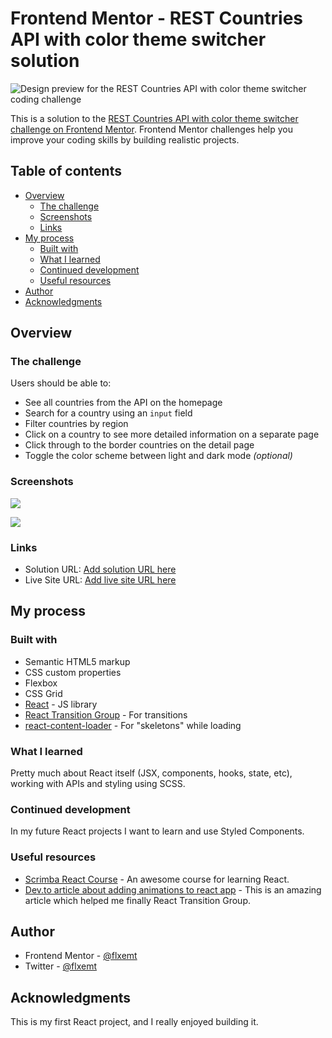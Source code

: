 # Frontend Mentor - REST Countries API with color theme switcher solution

![Design preview for the REST Countries API with color theme switcher coding challenge](./design/desktop-preview.jpg)

This is a solution to the [REST Countries API with color theme switcher challenge on Frontend Mentor](https://www.frontendmentor.io/challenges/rest-countries-api-with-color-theme-switcher-5cacc469fec04111f7b848ca). Frontend Mentor challenges help you improve your coding skills by building realistic projects.

## Table of contents

- [Overview](#overview)
  - [The challenge](#the-challenge)
  - [Screenshots](#screenshots)
  - [Links](#links)
- [My process](#my-process)
  - [Built with](#built-with)
  - [What I learned](#what-i-learned)
  - [Continued development](#continued-development)
  - [Useful resources](#useful-resources)
- [Author](#author)
- [Acknowledgments](#acknowledgments)

## Overview

### The challenge

Users should be able to:

- See all countries from the API on the homepage
- Search for a country using an `input` field
- Filter countries by region
- Click on a country to see more detailed information on a separate page
- Click through to the border countries on the detail page
- Toggle the color scheme between light and dark mode _(optional)_

### Screenshots

![](./design/screenshot.jpg)

![](./design/screenshot-dark.jpg)

### Links

- Solution URL: [Add solution URL here](https://www.frontendmentor.io/solutions/react-country-search-app-using-api-bh39sLd4F)
- Live Site URL: [Add live site URL here](https://react-country-search.vercel.app/)

## My process

### Built with

- Semantic HTML5 markup
- CSS custom properties
- Flexbox
- CSS Grid
- [React](https://reactjs.org/) - JS library
- [React Transition Group](https://reactcommunity.org/react-transition-group/) - For transitions
- [react-content-loader](https://github.com/danilowoz/react-content-loader) - For "skeletons" while loading

### What I learned

Pretty much about React itself (JSX, components, hooks, state, etc), working with APIs and styling using SCSS.

### Continued development

In my future React projects I want to learn and use Styled Components.

### Useful resources

- [Scrimba React Course](https://scrimba.com/learn/learnreact) - An awesome course for learning React.
- [Dev.to article about adding animations to react app](https://dev.to/underdogio/adding-animations-to-your-react-app-with-react-transition-group) - This is an amazing article which helped me finally React Transition Group.

## Author

- Frontend Mentor - [@flxemt](https://www.frontendmentor.io/profile/flxemt)
- Twitter - [@flxemt](https://twitter.com/flxemt)

## Acknowledgments

This is my first React project, and I really enjoyed building it.
